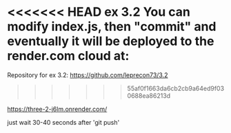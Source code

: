 <<<<<<< HEAD
ex 3.2
You can modify index.js, then "commit" and eventually it will be deployed to the render.com cloud at:
=======
Repository for ex 3.2: 
https://github.com/leprecon73/3.2
>>>>>>> 55af0f1663da6cb2cb9a64ed9f030688ea86213d

https://three-2-j6lm.onrender.com/

just wait 30-40 seconds after 'git push'
